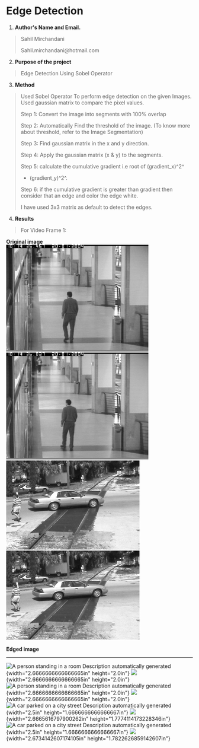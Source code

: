 # **Edge Detection**

1.  **Author's Name and Email.**

> Sahil Mirchandani
>
> Sahil.mirchandani\@hotmail.com

2.  **Purpose of the project**

> Edge Detection Using Sobel Operator

3.  **Method**

> Used Sobel Operator To perform edge detection on the given Images.
> Used gaussian matrix to compare the pixel values.
>
> Step 1: Convert the image into segments with 100% overlap
>
> Step 2: Automatically Find the threshold of the image. (To know more
> about threshold, refer to the Image Segmentation)
>
> Step 3: Find gaussian matrix in the x and y direction.
>
> Step 4: Apply the gaussian matrix (x & y) to the segments.
>
> Step 5: calculate the cumulative gradient i.e root of (gradient_x)^2^
> + (gradient_y)^2^.
>
> Step 6: if the cumulative gradient is greater than gradient then
> consider that an edge and color the edge white.
>
> I have used 3x3 matrix as default to detect the edges.

4.  **Results**

> For Video Frame 1:

  **Original image**       
  ![](Code/OneStopNoEnter1cor0249.bmp)
  ![](Code/OneStopNoEnter1cor0251.bmp)
  ![](Code/seq00.avi0426g.bmp)
  ![](Code/seq00.avi0428g.bmp)

  **Edged image**
  ------------------------------------------------------------------------------------------------------------------------------------- -----------------------------------------------------------------------------------
  ![A person standing in a room Description automatically generated](media/image1.png){width="2.6666666666666665in" height="2.0in"}     ![](media/image2.jpg){width="2.6666666666666665in" height="2.0in"}
  ![A person standing in a room Description automatically generated](media/image3.png){width="2.6666666666666665in" height="2.0in"}     ![](media/image4.jpg){width="2.6666666666666665in" height="2.0in"}
  ![A car parked on a city street Description automatically generated](media/image5.png){width="2.5in" height="1.6666666666666667in"}   ![](media/image6.jpg){width="2.6665616797900262in" height="1.7774114173228346in"}
  ![A car parked on a city street Description automatically generated](media/image7.png){width="2.5in" height="1.6666666666666667in"}   ![](media/image8.jpg){width="2.6734142607174105in" height="1.7822626859142607in"}
